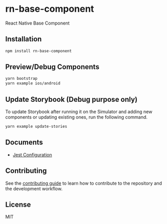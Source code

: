 # rn-base-component

React Native Base Component

## Installation

```sh
npm install rn-base-component
```

## Preview/Debug Components

```sh
yarn bootstrap
yarn example ios/android
```

## Update Storybook (Debug purpose only)

To update Storybook after running it on the Simulator and adding new components or updating existing ones, run the following command.
```sh
yarn example update-stories
```

## Documents

- [Jest Configuration](/docs/jest-config.md)

## Contributing

See the [contributing guide](CONTRIBUTING.md) to learn how to contribute to the repository and the development workflow.

## License

MIT
